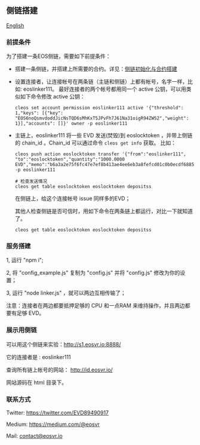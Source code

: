 ## 侧链搭建

[English](README.md)

### 前提条件

为了搭建一条EOS侧链，需要如下前提条件：

- 搭建一条侧链，并搭建上所需要的合约。详见：[侧链初始化与合约搭建](setup_chain.md)

- 设置连接者，让连接帐号在两条链（主链和侧链）上都有帐号，名字一样，比如: eoslinker111。
最好连接者的两个帐号都用同一个 active 公钥，可以用类似如下命令修改 active 公钥：

    ```
    cleos set account permission eoslinker111 active '{"threshold": 1,"keys": [{"key": "EOS6noQsmvdoddJicNsTQD6sMhKxT5JPvFh7J61Na31oigR94ZWS2","weight": 1}],"accounts": []}' owner -p eoslinker111
    ```


- 主链上，eoslinker111 将一些 EVD 发送(焚毁)到 eoslocktoken ，并带上侧链的 chain_id 。Chain_id 可以通过命令 ```cleos get info``` 获取。
    比如：

    ```
    cleos push action eoslocktoken transfer '{"from":"eoslinker111", "to":"eoslocktoken","quantity":"1000.0000 EVD","memo":"b6a3a2e75f6fc47e7ef8b413ae4ee6eb3a8fefcd01c0b0ecdf688563cfa5f493"}' -p eoslinker111

    # 检查发送情况
    cleos get table eoslocktoken eoslocktoken depositss

    ```

    在侧链上，给这个连接帐号 issue 同样多的EVD；

    其他人检查侧链是否可信时，用如下命令在两条链上都运行，对比一下就知道了。

    ```
    cleos get table eoslocktoken eoslocktoken depositss
    ```



### 服务搭建

1, 运行 "npm i";

2, 将 "config_example.js" 复制为 "config.js" 并将 "config.js" 修改为你的设置；

3, 运行 "node linker.js" ，就可以两边互相传输了；

注意：连接者在两边都要抵押足够的 CPU 和一点RAM 来维持操作，并且两边都要有足够 EVD。



### 展示用侧链

可以用这个侧链来实验：http://s1.eosvr.io:8888/

它的连接者是 : eoslinker111

查询所有链上帐号的网站： http://id.eosvr.io/

网站源码在 html 目录下。



### 联系方式

Twitter: https://twitter.com/EVD89490917

Medium: https://medium.com/@eosvr

Mail: contact@eosvr.io
